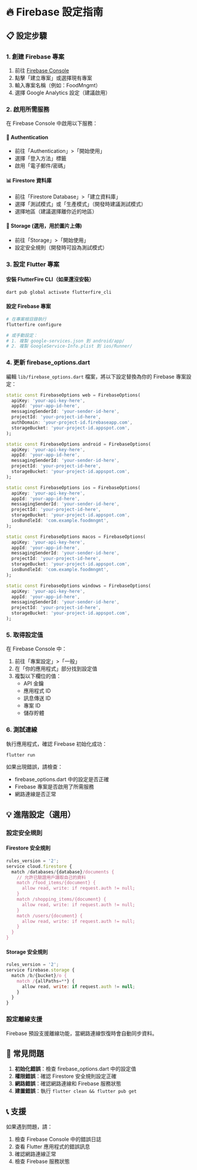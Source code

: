 # 🔥 Firebase 設定指南

## 📋 設定步驟

### 1. 創建 Firebase 專案

1. 前往 [Firebase Console](https://console.firebase.google.com/)
2. 點擊「建立專案」或選擇現有專案
3. 輸入專案名稱（例如：FoodMngmt）
4. 選擇 Google Analytics 設定（建議啟用）

### 2. 啟用所需服務

在 Firebase Console 中啟用以下服務：

#### 🔐 Authentication
- 前往「Authentication」>「開始使用」
- 選擇「登入方法」標籤
- 啟用「電子郵件/密碼」

#### 📊 Firestore 資料庫
- 前往「Firestore Database」>「建立資料庫」
- 選擇「測試模式」或「生產模式」（開發時建議測試模式）
- 選擇地區（建議選擇離你近的地區）

#### 📸 Storage (選用，用於圖片上傳)
- 前往「Storage」>「開始使用」
- 設定安全規則（開發時可設為測試模式）

### 3. 設定 Flutter 專案

#### 安裝 FlutterFire CLI（如果還沒安裝）
```bash
dart pub global activate flutterfire_cli
```

#### 設定 Firebase 專案
```bash
# 在專案根目錄執行
flutterfire configure

# 或手動設定：
# 1. 複製 google-services.json 到 android/app/
# 2. 複製 GoogleService-Info.plist 到 ios/Runner/
```

### 4. 更新 firebase_options.dart

編輯 `lib/firebase_options.dart` 檔案，將以下設定替換為你的 Firebase 專案設定：

```dart
static const FirebaseOptions web = FirebaseOptions(
  apiKey: 'your-api-key-here',
  appId: 'your-app-id-here',
  messagingSenderId: 'your-sender-id-here',
  projectId: 'your-project-id-here',
  authDomain: 'your-project-id.firebaseapp.com',
  storageBucket: 'your-project-id.appspot.com',
);

static const FirebaseOptions android = FirebaseOptions(
  apiKey: 'your-api-key-here',
  appId: 'your-app-id-here',
  messagingSenderId: 'your-sender-id-here',
  projectId: 'your-project-id-here',
  storageBucket: 'your-project-id.appspot.com',
);

static const FirebaseOptions ios = FirebaseOptions(
  apiKey: 'your-api-key-here',
  appId: 'your-app-id-here',
  messagingSenderId: 'your-sender-id-here',
  projectId: 'your-project-id-here',
  storageBucket: 'your-project-id.appspot.com',
  iosBundleId: 'com.example.foodmngmt',
);

static const FirebaseOptions macos = FirebaseOptions(
  apiKey: 'your-api-key-here',
  appId: 'your-app-id-here',
  messagingSenderId: 'your-sender-id-here',
  projectId: 'your-project-id-here',
  storageBucket: 'your-project-id.appspot.com',
  iosBundleId: 'com.example.foodmngmt',
);

static const FirebaseOptions windows = FirebaseOptions(
  apiKey: 'your-api-key-here',
  appId: 'your-app-id-here',
  messagingSenderId: 'your-sender-id-here',
  projectId: 'your-project-id-here',
  storageBucket: 'your-project-id.appspot.com',
);
```

### 5. 取得設定值

在 Firebase Console 中：

1. 前往「專案設定」>「一般」
2. 在「你的應用程式」部分找到設定值
3. 複製以下欄位的值：
   - API 金鑰
   - 應用程式 ID
   - 訊息傳送 ID
   - 專案 ID
   - 儲存貯體

### 6. 測試連線

執行應用程式，確認 Firebase 初始化成功：

```bash
flutter run
```

如果出現錯誤，請檢查：
- firebase_options.dart 中的設定是否正確
- Firebase 專案是否啟用了所需服務
- 網路連線是否正常

## 💡 進階設定（選用）

### 設定安全規則

#### Firestore 安全規則
```javascript
rules_version = '2';
service cloud.firestore {
  match /databases/{database}/documents {
    // 允許已驗證用戶讀取自己的資料
    match /food_items/{document} {
      allow read, write: if request.auth != null;
    }
    match /shopping_items/{document} {
      allow read, write: if request.auth != null;
    }
    match /users/{document} {
      allow read, write: if request.auth != null;
    }
  }
}
```

#### Storage 安全規則
```javascript
rules_version = '2';
service firebase.storage {
  match /b/{bucket}/o {
    match /{allPaths=**} {
      allow read, write: if request.auth != null;
    }
  }
}
```

### 設定離線支援

Firebase 預設支援離線功能，當網路連線恢復時會自動同步資料。

## 🚨 常見問題

1. **初始化錯誤**：檢查 firebase_options.dart 中的設定值
2. **權限錯誤**：確認 Firestore 安全規則設定正確
3. **網路錯誤**：確認網路連線和 Firebase 服務狀態
4. **建置錯誤**：執行 `flutter clean && flutter pub get`

## 📞 支援

如果遇到問題，請：
1. 檢查 Firebase Console 中的錯誤日誌
2. 查看 Flutter 應用程式的錯誤訊息
3. 確認網路連線正常
4. 檢查 Firebase 服務狀態
